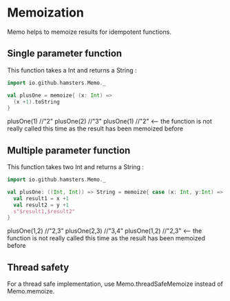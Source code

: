 # Memoization

Memo helps to memoize results for idempotent functions.

## Single parameter function 

This function takes a Int and returns a String : 

```scala
import io.github.hamsters.Memo._

val plusOne = memoize{ (x: Int) => 
  (x +1).toString
}
```

plusOne(1) //"2"
plusOne(2) //"3"
plusOne(1) //"2" <-- the function is not really called this time as the result has been memoized before

## Multiple parameter function

This function takes two Int and returns a String : 

```scala
import io.github.hamsters.Memo._

val plusOne: ((Int, Int)) => String = memoize{ case (x: Int, y:Int) =>
  val result1 = x +1
  val result2 = y +1
  s"$result1,$result2"
}
```

plusOne(1,2) //"2,3"
plusOne(2,3) //"3,4"
plusOne(1,2) //"2,3" <-- the function is not really called this time as the result has been memoized before

## Thread safety

For a thread safe implementation, use Memo.threadSafeMemoize instead of Memo.memoize.